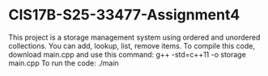 # CIS17B-S25-33477-Assignment4

This project is a storage management system using ordered and unordered collections.
You can add, lookup, list, remove items.
To compile this code, download main.cpp and use this command: g++ -std=c++11 -o storage main.cpp
To run the code: ./main